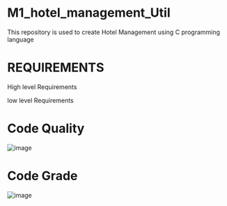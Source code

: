 # M1_hotel_management_Util

This repository is used to create Hotel Management using C programming language


# REQUIREMENTS

 High level Requirements
 
 low level Requirements

# Code Quality

![image](https://user-images.githubusercontent.com/74053403/154521197-b44cfe15-ae3e-47be-bcfb-cb532c454d1d.png)

# Code Grade

![image](https://user-images.githubusercontent.com/74053403/154521591-af3d612c-e84f-4a4a-93ab-c4f4f3a43ae0.png)

